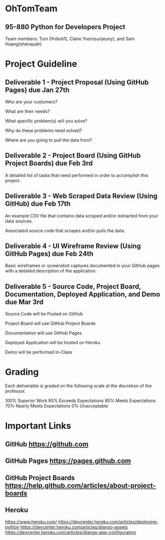 # OhTomTeam
## 95-880 Python for Developers Project
Team members: Tom Oh(koh1), Claire Yoon(sunjeuny), and Sam Huang(shenquah)

# Project Guideline
## Deliverable 1 - Project Proposal (Using GitHub Pages) due Jan 27th

Who are your customers?

What are their needs? 

What specific problem(s) will you solve?

Why do these problems need solved?

Where are you going to pull the data from?


## Deliverable 2 - Project Board (Using GitHub Project Boards) due Feb 3rd

A detailed list of tasks that need performed in order to accomplish this project.

## Deliverable 3 - Web Scraped Data Review (Using GitHub) due Feb 17th

An example CSV file that contains data scraped and/or extracted from your data sources.

Associated source code that scrapes and/or pulls the data.

## Deliverable 4 - UI Wireframe Review (Using GitHub Pages) due Feb 24th

Basic wireframes or screenshot captures documented in your GitHub pages with a detailed description of the application.

## Deliverable 5 - Source Code, Project Board, Documentation, Deployed Application, and Demo due Mar 3rd

Source Code will be Posted on GitHub

Project Board will use GitHub Project Boards

Documentation will use GitHub Pages

Deployed Application will be hosted on Heroku

Demo will be performed In-Class

# Grading
Each deliverable is graded on the following scale at the discretion of the professor.

 100% Superior Work
 95% Exceeds Expectations
 85% Meets Expectations
 70% Nearly Meets Expectations
 0% Unacceptable

# Important Links
## GitHub https://github.com

## GitHub Pages https://pages.github.com

## GitHub Project Boards https://help.github.com/articles/about-project-boards

## Heroku
https://www.heroku.com/
https://devcenter.heroku.com/articles/deploying-python
https://devcenter.heroku.com/articles/django-assets
https://devcenter.heroku.com/articles/django-app-configuration


